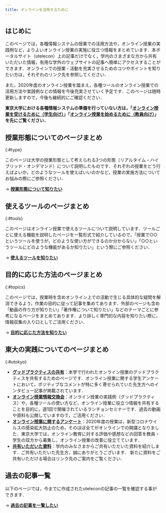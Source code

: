 ```yaml
---
title: オンラインを活用するために
---
```


## はじめに
このページでは，各種情報システムの授業での活用方法や，オンライン授業の実践例など，よりよいオンライン授業の実施に役立つ情報をまとめています．本ポータルサイト（utelecon）上の記事だけでなく，学内のさまざまな方から共有いただいた情報，有用な学外のウェブサイトの記事へ簡単にアクセスすることができます．オンラインでの授業・活動を充実させるためのコツやポイントを知りたい方は，それぞれのリンク先を参照してください．

また，2020年度のオンライン授業を踏まえ，各種ツールのオンライン授業での活用方法や実践例などの情報を今後充実させていく予定です．このページは随時更新しますので，今後も継続的にご確認ください．

**東京大学における各種情報システムの準備を行っていない方は，「[オンライン授業を受けるために（学生向け）](/oc/)」「[オンライン授業を始めるために（教員向け）](/faculty_members/)」を先にご覧ください．**

## 授業形態についてのページまとめ
{:#type}

このページは大学の授業形態として考えられる3つの形態（リアルタイム・ハイブリッド・オンデマンド）について説明したものです．それぞれの授業をどう行えばよいか，どのようなツールを使えばいいのかなど，授業の実施方法についてお悩みの際にご参照ください．

→ **[授業形態について知りたい](#)**


## 使えるツールのページまとめ
{:#tools}

このページはオンライン授業で使えるツールについて説明しています．ツールごとに使える機能を説明したページを一覧形式で紹介しているので，「授業で○○というツールを使うが，どのような使い方ができるのか分からない」「○○というツールにどのような機能があるか知りたい」という際にご参照ください．

→ **[使えるツールを知りたい](tools)**

## 目的に応じた方法のページまとめ
{:#topics}

このページでは，授業時を含めオンライン上での活動で生じる具体的な疑問を解消できるよう，作業の目的に従って記事を集めてあります．外部のページも含め「動画の作り方が知りたい」「著作権について知りたい」などのテーマごとに参考になるページをまとめてあります．より詳しく専門的な内容を知りたい際に，情報収集の入り口としてご活用ください．

→ **[目的に応じた方法を知りたい](topics)**

## 東大の実践についてのページまとめ
{:#utokyo}

- **[グッドプラクティスの共有](/good-practice/)**：本学で行われたオンライン授業のグッドプラクティスを共有するためのページです．オンライン授業に関する学生アンケートにおいて，ポジティブなコメントが特に多く寄せられていた先生方へのインタビュー記事が掲載されています．
- **[オンライン授業情報交換会](/events/luncheon/)**：オンライン授業の実践例（グッドプラクティス）や，各種ツールの使い方など，オンライン授業に役立つ情報を共有することを目的に，週1回で開催されているランチョンセミナーです．過去の動画や資料も公開していますので，ご活用ください．
- **[オンライン授業に関するアンケート](/questionnaire/)**：2020年度の授業は，新型コロナウイルスの感染拡⼤防止のため，そのほぼ全てがオンラインでの開講となりました．東京大学では，オンライン教育に対する評価や感想などの回答を教員・学生の双方から募集し，オンライン授業の改善に役立てています．
- **[共有いただいた資料](shared)**：学内のみなさまからご共有いただいた資料を紹介します．ご共有いただいた先生方，誠にありがとうございます． 新たに資料をご共有いただける場合はリンク先のご案内をご覧ください．

## 過去の記事一覧

以下のページでは，今までに作成されたuteleconの記事の一覧を確認する事ができます．

→ **[過去の記事を一覧したい](/articles/)**


